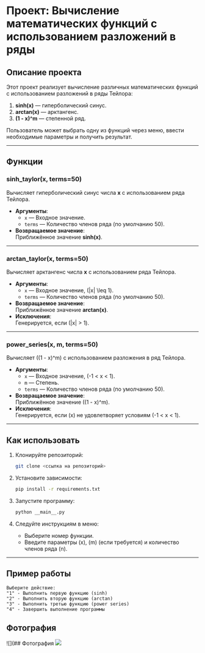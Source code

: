 # **Проект: Вычисление математических функций с использованием разложений в ряды**

## **Описание проекта**

Этот проект реализует вычисление различных математических функций с использованием разложений в ряды Тейлора:

1. **sinh(x)** — гиперболический синус.
2. **arctan(x)** — арктангенс.
3. **(1 - x)^m** — степенной ряд.

Пользователь может выбрать одну из функций через меню, ввести необходимые параметры и получить результат.

---

## **Функции**

### **sinh_taylor(x, terms=50)**

Вычисляет гиперболический синус числа **x** с использованием ряда Тейлора.

- **Аргументы**:
  - `x` — Входное значение.
  - `terms` — Количество членов ряда (по умолчанию 50).
- **Возвращаемое значение**:  
  Приближённое значение **sinh(x)**.

---

### **arctan_taylor(x, terms=50)**

Вычисляет арктангенс числа **x** с использованием ряда Тейлора.

- **Аргументы**:
  - `x` — Входное значение, \(|x| \leq 1\).
  - `terms` — Количество членов ряда (по умолчанию 50).
- **Возвращаемое значение**:  
  Приближённое значение **arctan(x)**.
- **Исключения**:  
  Генерируется, если \(|x| > 1\).

---

### **power_series(x, m, terms=50)**

Вычисляет \((1 - x)^m\) с использованием разложения в ряд Тейлора.

- **Аргументы**:
  - `x` — Входное значение, \(-1 < x < 1\).
  - `m` — Степень.
  - `terms` — Количество членов ряда (по умолчанию 50).
- **Возвращаемое значение**:  
  Приближённое значение \((1 - x)^m\).
- **Исключения**:  
  Генерируется, если \(x\) не удовлетворяет условиям \(-1 < x < 1\).

---

## **Как использовать**

1. Клонируйте репозиторий:

   ```bash
   git clone <ссылка на репозиторий>
   ```

2. Установите зависимости:

   ```bash
   pip install -r requirements.txt
   ```

3. Запустите программу:

   ```bash
   python __main__.py
   ```

4. Следуйте инструкциям в меню:

   - Выберите номер функции.
   - Введите параметры \(x\), \(m\) (если требуется) и количество членов ряда \(n\).

---

## **Пример работы**

```text
Выберите действие:
"1" - Выполнить первую функцию (sinh)
"2" - Выполнить вторую функцию (arctan)
"3" - Выполнить третью функцию (power series)
"4" - Завершить выполнение программы
```
## Фотография 
![](## Фотография 
![](https://ru.pinterest.com/pin/914864111806819277)
